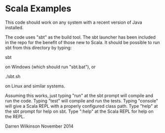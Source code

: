 Scala Examples
==============


This code should work on any system with a recent version of Java installed.

The code uses "sbt" as the build tool. The sbt launcher has been included in the repo for the benefit of those new to Scala. It should be possible to run sbt from this directory by typing:

sbt

on Windows (which should run "sbt.bat"), or

./sbt.sh

on Linux and similar systems.

Assuming this works, just typing "run" at the sbt prompt will compile and run the code. Typing "test" will compile and run the tests. Typing "console" will give a Scala REPL with a properly configured class path. Type "help" at the sbt prompt for help on sbt. Type ":help" at the Scala REPL for help on the REPL.


Darren Wilkinson
November 2014


